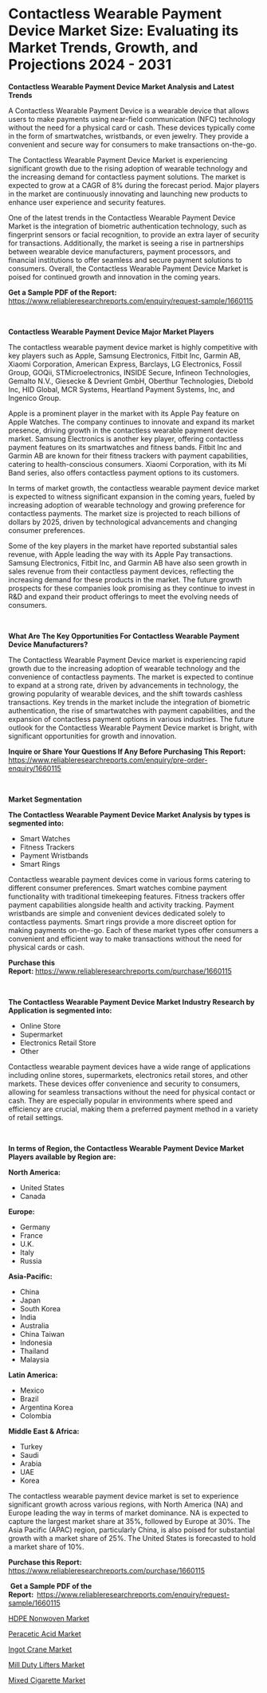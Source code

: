 <p><h1>Contactless Wearable Payment Device Market Size: Evaluating its Market Trends, Growth, and Projections 2024 - 2031</h1></p><p><strong>Contactless Wearable Payment Device Market Analysis and Latest Trends</strong></p>
<p><p>A Contactless Wearable Payment Device is a wearable device that allows users to make payments using near-field communication (NFC) technology without the need for a physical card or cash. These devices typically come in the form of smartwatches, wristbands, or even jewelry. They provide a convenient and secure way for consumers to make transactions on-the-go.</p><p>The Contactless Wearable Payment Device Market is experiencing significant growth due to the rising adoption of wearable technology and the increasing demand for contactless payment solutions. The market is expected to grow at a CAGR of 8% during the forecast period. Major players in the market are continuously innovating and launching new products to enhance user experience and security features.</p><p>One of the latest trends in the Contactless Wearable Payment Device Market is the integration of biometric authentication technology, such as fingerprint sensors or facial recognition, to provide an extra layer of security for transactions. Additionally, the market is seeing a rise in partnerships between wearable device manufacturers, payment processors, and financial institutions to offer seamless and secure payment solutions to consumers. Overall, the Contactless Wearable Payment Device Market is poised for continued growth and innovation in the coming years.</p></p>
<p><strong>Get a Sample PDF of the Report:&nbsp;</strong> <a href="https://www.reliableresearchreports.com/enquiry/request-sample/1660115">https://www.reliableresearchreports.com/enquiry/request-sample/1660115</a></p>
<p>&nbsp;</p>
<p><strong>Contactless Wearable Payment Device Major Market Players</strong></p>
<p><p>The contactless wearable payment device market is highly competitive with key players such as Apple, Samsung Electronics, Fitbit Inc, Garmin AB, Xiaomi Corporation, American Express, Barclays, LG Electronics, Fossil Group, GOQii, STMicroelectronics, INSIDE Secure, Infineon Technologies, Gemalto N.V., Giesecke & Devrient GmbH, Oberthur Technologies, Diebold Inc, HID Global, MCR Systems, Heartland Payment Systems, Inc, and Ingenico Group.</p><p>Apple is a prominent player in the market with its Apple Pay feature on Apple Watches. The company continues to innovate and expand its market presence, driving growth in the contactless wearable payment device market. Samsung Electronics is another key player, offering contactless payment features on its smartwatches and fitness bands. Fitbit Inc and Garmin AB are known for their fitness trackers with payment capabilities, catering to health-conscious consumers. Xiaomi Corporation, with its Mi Band series, also offers contactless payment options to its customers.</p><p>In terms of market growth, the contactless wearable payment device market is expected to witness significant expansion in the coming years, fueled by increasing adoption of wearable technology and growing preference for contactless payments. The market size is projected to reach billions of dollars by 2025, driven by technological advancements and changing consumer preferences.</p><p>Some of the key players in the market have reported substantial sales revenue, with Apple leading the way with its Apple Pay transactions. Samsung Electronics, Fitbit Inc, and Garmin AB have also seen growth in sales revenue from their contactless payment devices, reflecting the increasing demand for these products in the market. The future growth prospects for these companies look promising as they continue to invest in R&D and expand their product offerings to meet the evolving needs of consumers.</p></p>
<p>&nbsp;</p>
<p><strong>What Are The Key Opportunities For Contactless Wearable Payment Device Manufacturers?</strong></p>
<p><p>The Contactless Wearable Payment Device market is experiencing rapid growth due to the increasing adoption of wearable technology and the convenience of contactless payments. The market is expected to continue to expand at a strong rate, driven by advancements in technology, the growing popularity of wearable devices, and the shift towards cashless transactions. Key trends in the market include the integration of biometric authentication, the rise of smartwatches with payment capabilities, and the expansion of contactless payment options in various industries. The future outlook for the Contactless Wearable Payment Device market is bright, with significant opportunities for growth and innovation.</p></p>
<p><strong>Inquire or Share Your Questions If Any Before Purchasing This Report:</strong> <a href="https://www.reliableresearchreports.com/enquiry/pre-order-enquiry/1660115">https://www.reliableresearchreports.com/enquiry/pre-order-enquiry/1660115</a></p>
<p>&nbsp;</p>
<p><strong>Market Segmentation</strong></p>
<p><strong>The Contactless Wearable Payment Device Market Analysis by types is segmented into:</strong></p>
<p><ul><li>Smart Watches</li><li>Fitness Trackers</li><li>Payment Wristbands</li><li>Smart Rings</li></ul></p>
<p><p>Contactless wearable payment devices come in various forms catering to different consumer preferences. Smart watches combine payment functionality with traditional timekeeping features. Fitness trackers offer payment capabilities alongside health and activity tracking. Payment wristbands are simple and convenient devices dedicated solely to contactless payments. Smart rings provide a more discreet option for making payments on-the-go. Each of these market types offer consumers a convenient and efficient way to make transactions without the need for physical cards or cash.</p></p>
<p><strong>Purchase this Report:&nbsp;</strong><a href="https://www.reliableresearchreports.com/purchase/1660115">https://www.reliableresearchreports.com/purchase/1660115</a></p>
<p>&nbsp;</p>
<p><strong>The Contactless Wearable Payment Device Market Industry Research by Application is segmented into:</strong></p>
<p><ul><li>Online Store</li><li>Supermarket</li><li>Electronics Retail Store</li><li>Other</li></ul></p>
<p><p>Contactless wearable payment devices have a wide range of applications including online stores, supermarkets, electronics retail stores, and other markets. These devices offer convenience and security to consumers, allowing for seamless transactions without the need for physical contact or cash. They are especially popular in environments where speed and efficiency are crucial, making them a preferred payment method in a variety of retail settings.</p></p>
<p>&nbsp;</p>
<p><strong>In terms of Region, the Contactless Wearable Payment Device Market Players available by Region are:</strong></p>
<p>
    <p> <strong> North America: </strong>
        <ul>
            <li>United States</li>
            <li>Canada</li>
        </ul>
        </p> 
    <p> <strong> Europe: </strong>
        <ul>
            <li>Germany</li>
            <li>France</li>
            <li>U.K.</li>
            <li>Italy</li>
            <li>Russia</li>
        </ul>
        </p> 
    <p> <strong> Asia-Pacific: </strong>
        <ul>
            <li>China</li>
            <li>Japan</li>
            <li>South Korea</li>
            <li>India</li>
            <li>Australia</li>
            <li>China Taiwan</li>
            <li>Indonesia</li>
            <li>Thailand</li>
            <li>Malaysia</li>
        </ul>
        </p> 
    <p> <strong> Latin America: </strong>
        <ul>
            <li>Mexico</li>
            <li>Brazil</li>
            <li>Argentina Korea</li>
            <li>Colombia</li>
        </ul>
        </p> 
    <p> <strong> Middle East & Africa: </strong>
        <ul>
            <li>Turkey</li>
            <li>Saudi</li>
            <li>Arabia</li>
            <li>UAE</li>
            <li>Korea</li>
        </ul>
    </p>
    </p>
<p><p>The contactless wearable payment device market is set to experience significant growth across various regions, with North America (NA) and Europe leading the way in terms of market dominance. NA is expected to capture the largest market share at 35%, followed by Europe at 30%. The Asia Pacific (APAC) region, particularly China, is also poised for substantial growth with a market share of 25%. The United States is forecasted to hold a market share of 10%.</p></p>
<p><strong>Purchase this Report: </strong><a href="https://www.reliableresearchreports.com/purchase/1660115">https://www.reliableresearchreports.com/purchase/1660115</a></p>
<p>&nbsp;<strong>Get a Sample PDF of the Report:&nbsp;&nbsp;</strong><a href="https://www.reliableresearchreports.com/enquiry/request-sample/1660115">https://www.reliableresearchreports.com/enquiry/request-sample/1660115</a></p>
<p><strong></strong></p>
<p><p><a href="https://view.publitas.com/reportprime-1/hdpe-nonwoven-market-research-report-provides-critical-insights-that-can-help-shape-business-development-and-investment-strategies/">HDPE Nonwoven Market</a></p><p><a href="https://view.publitas.com/reportprime-1/peracetic-acid-market-size-and-examines-its-market-scope-with-a-primary-focus-on-growth-opportunities-and-forecasted-trends-spanning-from-2024-to-2031/">Peracetic Acid Market</a></p><p><a href="https://cedar-agate-3da.notion.site/Ingot-Crane-Market-Size-Share-Trends-Analysis-Report-By-Application-Regional-Outlook-Competitiv-4024f9938b7d4f6282b24f8db2053394">Ingot Crane Market</a></p><p><a href="https://circular-yam-9b9.notion.site/Mill-Duty-Lifters-Market-Growth-Market-Trends-COVID-19-Impact-and-Forecasts-for-period-from-2024--ba7b0d805e1f4e6eabe895bb4e596e1f">Mill Duty Lifters Market</a></p><p><a href="https://copper-carbon-84f.notion.site/Mixed-Cigarette-Market-Size-Share-Trends-Analysis-Report-By-Application-Regional-Outlook-Compet-989d04f8e8ef44c5a718e54f07204430">Mixed Cigarette Market</a></p></p>